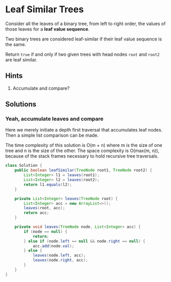 # Leaf Similar Trees

Consider all the leaves of a binary tree, from left to right order, the values
of those leaves for a **leaf value sequence**.

Two binary trees are considered leaf-similar if their leaf value sequence is
the same.

Return `true` if and only if two given trees with head nodes `root` and `root2`
are leaf similar.

## Hints

1. Accumulate and compare?

## Solutions

### Yeah, accumulate leaves and compare

Here we merely initiate a depth first traversal that accumulates leaf nodes.
Then a simple list comparison can be made.

The time complexity of this solution is O(m + n) where m is the size of one
tree and n is the size of the other. The space complexity is O(max(m, n)),
because of the stack frames necessary to hold recursive tree traversals.

```java
class Solution {
    public boolean leafSimilar(TreeNode root1, TreeNode root2) {
        List<Integer> l1 = leaves(root1);
        List<Integer> l2 = leaves(root2);
        return l1.equals(l2);
    }

    private List<Integer> leaves(TreeNode root) {
        List<Integer> acc = new ArrayList<>();
        leaves(root, acc);
        return acc;
    }

    private void leaves(TreeNode node, List<Integer> acc) {
        if (node == null) {
            return;
        } else if (node.left == null && node.right == null) {
            acc.add(node.val);
        } else {
            leaves(node.left, acc);
            leaves(node.right, acc);
        }
    }
}
```

